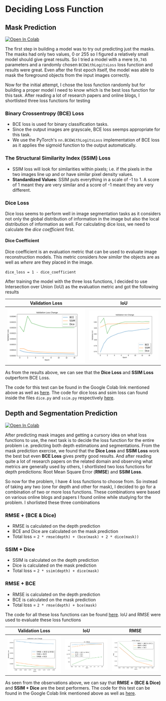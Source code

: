 # Deciding Loss Function

## Mask Prediction

[![Open In Colab](https://colab.research.google.com/assets/colab-badge.svg)](https://colab.research.google.com/drive/1eJTCyUxPvlBHsZRK9EZgwaBrBi19Yirj?usp=sharing)

The first step in building a model was to try out predicting just the masks. The masks had only two values, 0 or 255 so I figured a relatively small model should give great results. So I tried a model with a mere `59,745` parameters and a randomly chosen `BCEWithLogitsLoss` loss function and results were great. Even after the first epoch itself, the model was able to mask the foreground objects from the input images correctly.

Now for the initial attempt, I chose the loss function randomly but for building a proper model I need to know which is the best loss function for this task. After reading a lot of research papers and online blogs, I shortlisted three loss functions for testing

### Binary Crossentropy (BCE) Loss

- BCE loss is used for binary classification tasks.
- Since the output images are grayscale, BCE loss seemps appropriate for this task.
- We use the PyTorch's `nn.BCEWithLogitsLoss` implementation of BCE loss as it applies the sigmoid function to the output automatically.

### The Structural Similarity Index (SSIM) Loss

- SSIM loss will look for similarities within pixels; i.e. if the pixels in the two images line up and or have similar pixel density values.
- **Standardized Values**: SSIM puts everything in a scale of -1 to 1. A score of 1 meant they are very similar and a score of -1 meant they are very different.

### Dice Loss

Dice loss seems to perform well in image segmentation tasks as it considers not only the global distribution of information in the image but also the local distribution of information as well. For calculating dice loss, we need to calculate the _dice coefficient_ first.

#### Dice Coefficient

Dice coefficient is an evaluation metric that can be used to evaluate image reconstruction models. This metric considers _how similar_ the objects are as well as _where_ are they placed in the image.

`dice_loss = 1 - dice_coefficient`

After training the model with the three loss functions, I decided to use Intersection over Union (IoU) as the evaluation metric and got the following results

|             Validation Loss             |                  IoU                  |
| :-------------------------------------: | :-----------------------------------: |
| ![loss](../images/mask/loss_change.png) | ![iou](../images/mask/iou_change.png) |

As from the results above, we can see that the **Dice Loss** and **SSIM Loss** outperform BCE Loss.

The code for this test can be found in the Google Colab link mentioned above as well as [here](../trial_notebooks/Mask_Prediction_Loss_Comparison.ipynb). The code for dice loss and ssim loss can found inside the files `dice.py` and `ssim.py` respectively [here](../tensornet/model/loss/).

## Depth and Segmentation Prediction

[![Open In Colab](https://colab.research.google.com/assets/colab-badge.svg)](https://colab.research.google.com/drive/19PoQ_KbcpHM-9pCTMoqby0Pr1--aCYpS?usp=sharing)

After predicting mask images and getting a cursory idea on what loss functions to use, the next task is to decide the loss function for the entire problem i.e. predicting both depth estimations and segmentations. From the mask prediction exercise, we found that the **Dice Loss** and **SSIM Loss** work the best but even **BCE Loss** gives pretty good results. And after reading quite a lot of research papers on the related domain and observing what metrics are generally used by others, I shortlisted two loss functions for depth predictions: Root Mean Square Error (**RMSE**) and **SSIM Loss**.

So now for the problem, I have 4 loss functions to choose from. So instead of taking any two (one for depth and other for mask), I decided to go for a combination of two or more loss functions. These combinations were based on various online blogs and papers I found online while studying for the problem. I shorlisted these three combinations

### RMSE + (BCE & Dice)

- RMSE is calculated on the depth prediction
- BCE and Dice are calculated on the mask prediction
- Total loss = `2 * rmse(depth) + (bce(mask) + 2 * dice(mask))`

### SSIM + Dice

- SSIM is calculated on the depth prediction
- Dice is calculated on the mask prediction
- Total loss = `2 * ssim(depth) + dice(mask)`

### RMSE + BCE

- RMSE is calculated on the depth prediction
- BCE is calculated on the mask prediction
- Total loss = `2 * rmse(depth) + bce(mask)`

The code for all these loss functions can be found [here](loss.py). IoU and RMSE were used to evaluate these loss functions

|             Validation Loss              |                  IoU                   |                   RMSE                   |
| :--------------------------------------: | :------------------------------------: | :--------------------------------------: |
| ![loss](../images/depth/loss_change.png) | ![iou](../images/depth/iou_change.png) | ![rmse](../images/depth/rmse_change.png) |

As seen from the observations above, we can say that **RMSE + (BCE & Dice)** and **SSIM + Dice** are the best performers. The code for this test can be found in the Google Colab link mentioned above as well as [here](../trial_notebooks/Depth_Prediction_Loss_Comparison.ipynb).

